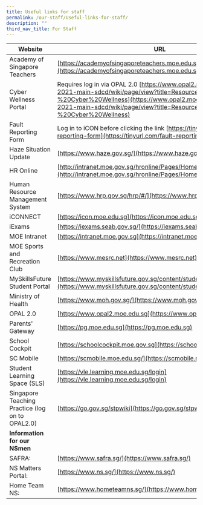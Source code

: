 ```yaml
---
title: Useful links for staff
permalink: /our-staff/Useful-links-for-staff/
description: ""
third_nav_title: For Staff
---
```

| Website                                                   | URL                                                                                     |
|----------------------------------------------------------------|--------------------------------------------------------------------------------------------------------------------|
| Academy of Singapore Teachers                                  | [https://academyofsingaporeteachers.moe.edu.sg/](https://academyofsingaporeteachers.moe.edu.sg/)                                                                  |
| Cyber Wellness Portal                                          | Requires log in via OPAL 2.0 [https://www.opal2.moe.edu.sg/csl/s/cce-2021-main-sdcd/wiki/page/view?title=Resources%20-%20Cyber%20Wellness](https://www.opal2.moe.edu.sg/csl/s/cce-2021-main-sdcd/wiki/page/view?title=Resources%20-%20Cyber%20Wellness)                                            | 
Fault Reporting Form | Log in to iCON before clicking the link [https://tinyurl.com/fault-reporting-form](https://tinyurl.com/fault-reporting-form)                                                                           |
| Haze Situation Update                                          | [https://www.haze.gov.sg/](https://www.haze.gov.sg/)                                                                                           |
| HR Online                                                      | [http://intranet.moe.gov.sg/hronline/Pages/Home.aspx](http://intranet.moe.gov.sg/hronline/Pages/Home.aspx)                                                                |
| Human Resource Management System                               | [https://www.hrp.gov.sg/hrp/#/](https://www.hrp.gov.sg/hrp/#/)                                                                                            |
| iCONNECT                                                       | [https://icon.moe.edu.sg](https://icon.moe.edu.sg)                                                                                      |
| iExams                                                         | [https://iexams.seab.gov.sg/](https://iexams.seab.gov.sg/)                                                                              |
| MOE Intranet                                                   | [https://intranet.moe.gov.sg](https://intranet.moe.gov.sg)                                                                                       |
| MOE Sports and Recreation Club                                 | [https://www.mesrc.net](https://www.mesrc.net)                                                                                              |
| MySkillsFuture Student Portal                                  | [https://www.myskillsfuture.gov.sg/content/student/en/secondary.html](https://www.myskillsfuture.gov.sg/content/student/en/secondary.html)                                                                            |
| Ministry of Health                                             | [https://www.moh.gov.sg/](https://www.moh.gov.sg/)                                                                                            |
| OPAL 2.0                                                       | [https://www.opal2.moe.edu.sg](https://www.opal2.moe.edu.sg)                                                                                             |
| Parents' Gateway                                               | [https://pg.moe.edu.sg](https://pg.moe.edu.sg)                                                                                              |
| School Cockpit                                                 | [https://schoolcockpit.moe.gov.sg](https://schoolcockpit.moe.gov.sg)                                                                                   |
| SC Mobile                                                      | [https://scmobile.moe.edu.sg/](https://scmobile.moe.edu.sg/)                                                                                       |
| Student Learning Space (SLS)                                   | [https://vle.learning.moe.edu.sg/login](https://vle.learning.moe.edu.sg/login)                                                                              |
| Singapore Teaching Practice (log on to OPAL2.0)                | [https://go.gov.sg/stpwiki](https://go.gov.sg/stpwiki)                                                                                          |                                                                                       |
| **Information for our NSmen**                                      | 
SAFRA: | [https://www.safra.sg/](https://www.safra.sg/)  
NS Matters Portal: | [https://www.ns.sg/](https://www.ns.sg/) 
Home Team NS: | [https://www.hometeamns.sg/](https://www.hometeamns.sg/)   |